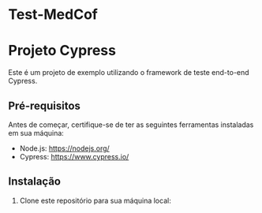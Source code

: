 # Test-MedCof

# Projeto Cypress

Este é um projeto de exemplo utilizando o framework de teste end-to-end Cypress.

## Pré-requisitos

Antes de começar, certifique-se de ter as seguintes ferramentas instaladas em sua máquina:

- Node.js: https://nodejs.org/
- Cypress: https://www.cypress.io/

## Instalação

1. Clone este repositório para sua máquina local:

